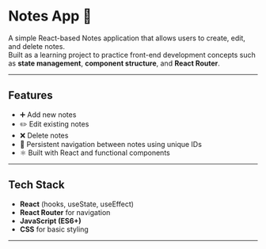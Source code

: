 # Notes App 📝

A simple React-based Notes application that allows users to create, edit, and delete notes.  
Built as a learning project to practice front-end development concepts such as **state management**, **component structure**, and **React Router**.

---

## Features
- ➕ Add new notes  
- ✏️ Edit existing notes  
- ❌ Delete notes  
- 📂 Persistent navigation between notes using unique IDs  
- ⚛️ Built with React and functional components  

---

## Tech Stack
- **React** (hooks, useState, useEffect)  
- **React Router** for navigation  
- **JavaScript (ES6+)**  
- **CSS** for basic styling  

---
